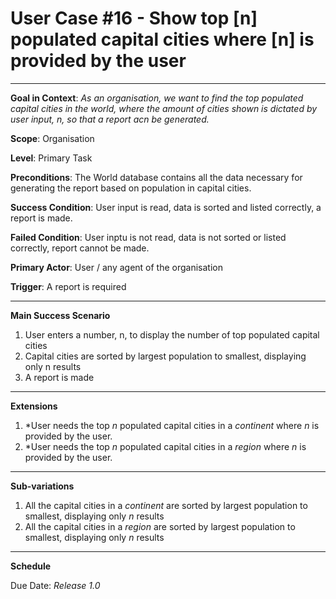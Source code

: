 <h1>User Case #16 - Show top [n] populated capital cities where [n] is provided by the user</h1>
<hr>
<b>Goal in Context</b>: <i>As an organisation, we want to find the top populated capital cities in the world, where the amount of cities shown is dictated by user input, n, so that a report acn be generated. </i>

<b>Scope</b>: Organisation

<b>Level</b>: Primary Task

<b>Preconditions</b>: The World database contains all the data necessary for generating the report based on population in capital cities.

<b>Success Condition</b>: User input is read, data is sorted and listed correctly, a report is made.

<b>Failed Condition</b>: User inptu is not read, data is not sorted or listed correctly, report cannot be made.

<b>Primary Actor</b>: User / any agent of the organisation

<b>Trigger</b>: A report  is required

<hr>

<b>Main Success Scenario</b>
1. User enters a number, n, to display the number of top populated capital cities
2. Capital cities are sorted by largest population to smallest, displaying only n results
3. A report is made


<hr>

<b>Extensions</b>
1. *User needs the top <i>n</i> populated capital cities in a <i>continent</i> where <i>n</i> is provided by the user.
2. *User needs the top <i>n</i> populated capital cities in a <i>region</i> where <i>n</i> is provided by the user.

<hr>

<b>Sub-variations</b>
1. All the capital cities in a <i>continent</i> are sorted by largest population to smallest, displaying only <i>n</i> results
2. All the capital cities in a <i>region</i> are sorted by largest population to smallest, displaying only <i>n</i> results

<hr>

<b>Schedule</b>

<p>Due Date: <i>Release 1.0</i></p>
